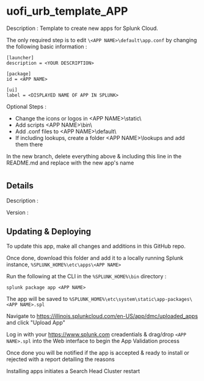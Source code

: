# uofi_urb_template_APP
Description : Template to create new apps for Splunk Cloud.

The only required step is to edit `\<APP NAME>\default\app.conf` by changing the following basic information :
```     
[launcher]
description = <YOUR DESCRIPTION>

[package]
id = <APP NAME>
      
[ui]
label = <DISPLAYED NAME OF APP IN SPLUNK>
```
Optional Steps :

- Change the icons or logos in \<APP NAME>\static\
- Add scripts \<APP NAME>\bin\
- Add .conf files to \<APP NAME>\default\
- If including lookups, create a folder \<APP NAME>\lookups and add them there

      
In the new branch, delete everything above & including this line in the README.md and replace <APP NAME> with the new app's name
      
# <APP NAME>
## Details
Description : 

Version : 


## Updating & Deploying
To update this app, make all changes and additions in this GitHub repo.

Once done, download this folder and add it to a locally running Splunk instance, `%SPLUNK_HOME%\etc\apps\<APP NAME>`

Run the following at the CLI in the `%SPLUNK_HOME%\bin` directory :
```
splunk package app <APP NAME>
```  
The app will be saved to `%SPLUNK_HOME%\etc\system\static\app-packages\<APP NAME>.spl`
 
Navigate to https://illinois.splunkcloud.com/en-US/app/dmc/uploaded_apps and click "Upload App"

Log in with your https://www.splunk.com creadentials & drag/drop `<APP NAME>.spl` into the Web interface to begin the App Validation process

Once done you will be notified if the app is accepted & ready to install or rejected with a report detailing the reasons

Installing apps initiates a Search Head Cluster restart
